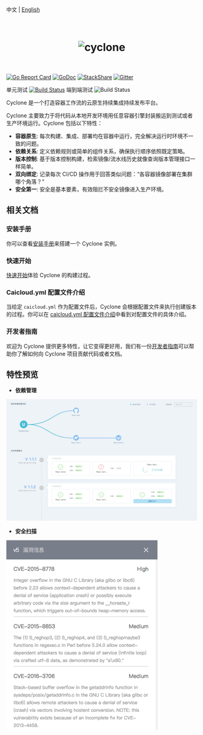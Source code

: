 中文 | [English](README.md)

<h1 align="center">
	<br>
	<img width="400" src="docs/logo.jpeg" alt="cyclone">
	<br>
	<br>
</h1>

[![Go Report Card](https://goreportcard.com/badge/github.com/caicloud/cyclone)](https://goreportcard.com/report/github.com/caicloud/cyclone)
[![GoDoc](https://godoc.org/github.com/caicloud/cyclone?status.svg)](https://godoc.org/github.com/caicloud/cyclone)
[![StackShare](https://img.shields.io/badge/tech-stack-0690fa.svg?style=flat)](https://stackshare.io/gaocegege/cyclone)
[![Gitter](https://badges.gitter.im/caicloud/cyclone.svg)](https://gitter.im/caicloud/cyclone?utm_source=badge&utm_medium=badge&utm_campaign=pr-badge)

单元测试
[![Build Status](https://travis-ci.org/caicloud/cyclone.svg?branch=master)](https://travis-ci.org/caicloud/cyclone)
端到端测试
![Build Status](https://img.shields.io/badge/e2e--test-comming%20soon-brightgreen.svg)

Cyclone 是一个打造容器工作流的云原生持续集成持续发布平台。

Cyclone 主要致力于将代码从本地开发环境用任意容器引擎封装搬运到测试或者生产环境运行。Cyclone 包括以下特性：

- **容器原生**: 每次构建、集成、部署均在容器中运行，完全解决运行时环境不一致的问题。
- **依赖关系**: 定义依赖规则或简单的组件关系，确保执行顺序依照既定策略。
- **版本控制**: 基于版本控制构建，检索镜像/流水线历史就像查询版本管理接口一样简单。
- **双向绑定**: 记录每次 CI/CD 操作用于回答类似问题：“各容器镜像部署在集群哪个角落？”
- **安全第一**: 安全是基本要素，有效阻拦不安全镜像进入生产环境。

## 相关文档

### 安装手册

你可以查看[安装手册](./docs/setup_zh-CN.md)来搭建一个 Cyclone 实例。

### 快速开始

[快速开始](./docs/quick-start_zh-CN.md)体验 Cyclone 的构建过程。

### Caicloud.yml 配置文件介绍

当给定 `caicloud.yml` 作为配置文件后，Cyclone 会根据配置文件来执行创建版本的过程。你可以在 [caicloud.yml 配置文件介绍](./docs/caicloud-yml-introduction_zh-CN.md)中看到对配置文件的具体介绍。

### 开发者指南

欢迎为 Cyclone 提供更多特性，让它变得更好用，我们有一份[开发者指南](./docs/developer-guide_zh-CN.md)可以帮助你了解如何向 Cyclone 项目贡献代码或者文档。

## 特性预览

- **依赖管理**

![dependency](docs/dependency.png)

- **安全扫描**

![security](docs/security.png)
